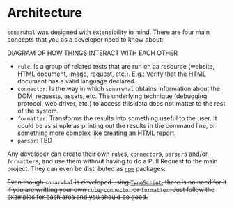 # Architecture

`sonarwhal` was designed with extensibility in mind. There are four main
concepts that you as a developer need to know about:

DIAGRAM OF HOW THINGS INTERACT WITH EACH OTHER

* `rule`: Is a group of related tests that are run on aa resource
  (website, HTML document, image, request, etc.). E.g.: Verify that the
  HTML document has a valid language declared.
* `connector`: Is the way in which `sonarwhal` obtains information about
  the DOM, requests, assets, etc. The underlying technique (debugging
  protocol, web driver, etc.) to access this data does not matter to
  the rest of the system.
* `formatter`: Transforms the results into something useful to the
  user. It could be as simple as printing out the results in the
  command line, or something more complex like creating an HTML report.
* `parser`: TBD

Any developer can create their own `rule`s, `connector`s, `parser`s
and/or `formatter`s, and use them without having to do a Pull Request to
the main project. They can even be distributed as [`npm`][npm] packages.

~~Even though `sonarwhal` is developed using [`TypeScript`][typescript],
there is no need for it if you are writting your own `rule`, `connector`
or `formatter`. Just follow the examples for each area and you should
be good.~~

<!-- Link labels: -->

[npm]: https://www.npmjs.com/
[typescript]: https://www.typescriptlang.org/
